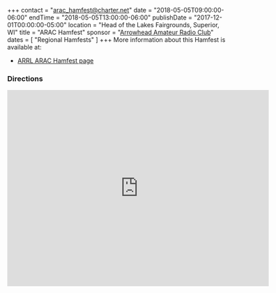+++
contact = "[arac_hamfest@charter.net](mailto:arac_hamfest@charter.net)"
date = "2018-05-05T09:00:00-06:00"
endTime = "2018-05-05T13:00:00-06:00"
publishDate = "2017-12-01T00:00:00-05:00"
location = "Head of the Lakes Fairgrounds, Superior, WI"
title = "ARAC Hamfest"
sponsor = "[Arrowhead Amateur Radio Club](http://www.thearac.org/)"
dates = [ "Regional Hamfests" ]
+++
More information about this Hamfest is available at:

* [ARRL ARAC Hamfest page](http://www.arrl.org/hamfests/arac-hamfest-13)

### Directions
<iframe src="https://www.google.com/maps/embed?pb=!1m18!1m12!1m3!1d2737.0522533322373!2d-92.10641438344206!3d46.684969679134575!2m3!1f0!2f0!3f0!3m2!1i1024!2i768!4f13.1!3m3!1m2!1s0x52ae502c02b2de1f%3A0x7bf7897a9ca91a87!2sHead+of+the+Lakes+Fair+Inc!5e0!3m2!1sen!2sus!4v1484770697200" width="600" height="450" frameborder="0" style="border:0" allowfullscreen></iframe>

